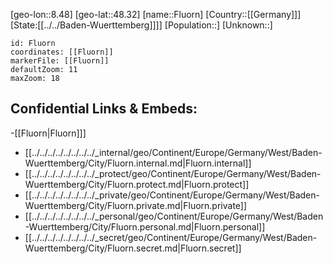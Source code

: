 ﻿---
location: [48.32,8.48]
mapzoom: [7,12] 
mapmarker: city 
type: City
tags:
- geo/City


SpocWebEntityId: 30196
isDeleted: false
confidential: public

---
[geo-lon::8.48]
[geo-lat::48.32]
[name::Fluorn]
[Country::[[Germany]]]
[State:[[../../Baden-Wuerttemberg]]]]
[Population::]
[Unknown::]


```leaflet
id: Fluorn
coordinates: [[Fluorn]]
markerFile: [[Fluorn]]
defaultZoom: 11 
maxZoom: 18
```


## Confidential Links & Embeds: 
-[[Fluorn|Fluorn]]] 
- [[../../../../../../../../_internal/geo/Continent/Europe/Germany/West/Baden-Wuerttemberg/City/Fluorn.internal.md|Fluorn.internal]] 
- [[../../../../../../../../_protect/geo/Continent/Europe/Germany/West/Baden-Wuerttemberg/City/Fluorn.protect.md|Fluorn.protect]] 
- [[../../../../../../../../_private/geo/Continent/Europe/Germany/West/Baden-Wuerttemberg/City/Fluorn.private.md|Fluorn.private]] 
- [[../../../../../../../../_personal/geo/Continent/Europe/Germany/West/Baden-Wuerttemberg/City/Fluorn.personal.md|Fluorn.personal]] 
- [[../../../../../../../../_secret/geo/Continent/Europe/Germany/West/Baden-Wuerttemberg/City/Fluorn.secret.md|Fluorn.secret]] 
